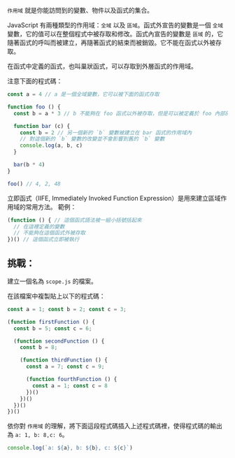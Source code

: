 `作用域` 就是你能訪問到的變數、物件以及函式的集合。

JavaScript 有兩種類型的作用域：`全域` 以及 `區域`。函式外宣告的變數是一個 `全域` 變數，它的值可以在整個程式中被存取和修改。函式內宣告的變數是 `區域` 的，它隨著函式的呼叫而被建立，再隨著函式的結束而被銷毀。它不能在函式以外被存取。

在函式中定義的函式，也叫巢狀函式，可以存取到外層函式的作用域。

注意下面的程式碼：

```js
const a = 4 // a 是一個全域變數，它可以被下面的函式存取

function foo () {
  const b = a * 3 // b 不能夠在 foo 函式以外被存取，但是可以被定義於 foo 內部的其他函式存取

  function bar (c) {
    const b = 2 // 另一個新的 `b` 變數被建立在 bar 函式的作用域內
    // 對這個新的 `b` 變數的改變並不會影響到舊的 `b` 變數
    console.log(a, b, c)
  }

  bar(b * 4)
}

foo() // 4, 2, 48
```
立即函式（IIFE, Immediately Invoked Function Expression）是用來建立區域作用域的常用方法。
範例：
```js
(function () { // 這個函式語法被一組小括號括起來
  // 在這裡定義的變數
  // 不能夠在這個函式外被存取
})() // 這個函式立即被執行
```
## 挑戰：

建立一個名為 `scope.js` 的檔案。

在該檔案中複製貼上以下的程式碼：
```js
const a = 1; const b = 2; const c = 3;

(function firstFunction () {
  const b = 5; const c = 6;

  (function secondFunction () {
    const b = 8;

    (function thirdFunction () {
      const a = 7; const c = 9;

      (function fourthFunction () {
        const a = 1; const c = 8
      })()
    })()
  })()
})()
```

依你對 `作用域` 的理解，將下面這段程式碼插入上述程式碼裡，使得程式碼的輸出為 `a: 1, b: 8,c: 6`。
```js
console.log(`a: ${a}, b: ${b}, c: ${c}`)
```
